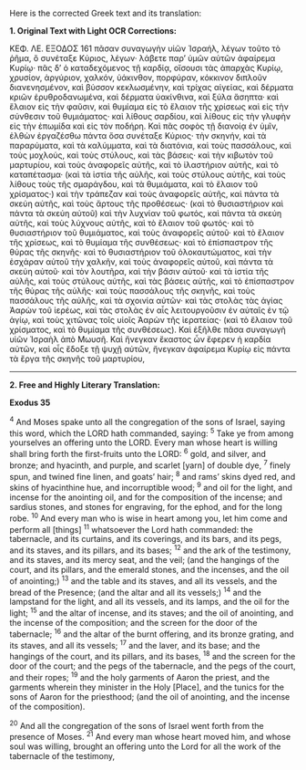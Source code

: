 Here is the corrected Greek text and its translation:

**1. Original Text with Light OCR Corrections:**

ΚΕΦ. ΛΕ. ΕΞΟΔΟΣ 161
πᾶσαν συναγωγὴν υἱῶν Ἰσραήλ, λέγων τοῦτο τὸ ῥῆμα, ὃ συνέταξε Κύριος, λέγων· λάβετε παρ’ ὑμῶν αὐτῶν ἀφαίρεμα Κυρίῳ·
πᾶς δ’ ὁ καταδεχόμενος τῇ καρδίᾳ, οἴσουσι τὰς ἀπαρχὰς Κυρίῳ,
χρυσίον, ἀργύριον, χαλκόν, ὑάκινθον, πορφύραν, κόκκινον διπλοῦν διανενησμένον, καὶ βύσσον κεκλωσμένην, καὶ τρίχας αἰγείας, καὶ
δέρματα κριῶν ἐρυθροδανωμένα, καὶ δέρματα ὑακίνθινα, καὶ ξύλα ἄσηπτα· καὶ ἔλαιον εἰς τὴν φαῦσιν, καὶ θυμίαμα εἰς τὸ ἔλαιον τῆς
χρίσεως καὶ εἰς τὴν σύνθεσιν τοῦ θυμιάματος· καὶ λίθους σαρδίου, καὶ λίθους εἰς τὴν γλυφὴν εἰς τὴν ἐπωμίδα καὶ εἰς τὸν ποδήρη.
Καὶ πᾶς σοφὸς τῇ διανοίᾳ ἐν ὑμῖν, ἐλθὼν ἐργαζέσθω πάντα ὅσα συνέταξε Κύριος· τὴν σκηνήν, καὶ τὰ παραρύματα, καὶ
τὰ καλύμματα, καὶ τὰ διατόνια, καὶ τοὺς πασσάλους, καὶ τοὺς μοχλούς, καὶ τοὺς στύλους, καὶ τὰς βάσεις· καὶ τὴν κιβωτὸν τοῦ
μαρτυρίου, καὶ τοὺς ἀναφορεῖς αὐτῆς, καὶ τὸ ἱλαστήριον αὐτῆς, καὶ τὸ καταπέτασμα· (καὶ τὰ ἱστία τῆς αὐλῆς, καὶ τοὺς στύλους αὐτῆς, καὶ τοὺς λίθους τοὺς τῆς σμαράγδου, καὶ τὰ θυμιάματα, καὶ τὸ ἔλαιον τοῦ χρίσματος·) καὶ τὴν τράπεζαν καὶ τοὺς ἀναφορεῖς αὐτῆς, καὶ πάντα τὰ σκεύη αὐτῆς, καὶ τοὺς ἄρτους τῆς
προθέσεως· (καὶ τὸ θυσιαστήριον καὶ πάντα τὰ σκεύη αὐτοῦ) καὶ τὴν λυχνίαν τοῦ φωτός, καὶ πάντα τὰ σκεύη αὐτῆς, καὶ τοὺς
λύχνους αὐτῆς, καὶ τὸ ἔλαιον τοῦ φωτός· καὶ τὸ θυσιαστήριον τοῦ θυμιάματος, καὶ τοὺς ἀναφορεῖς αὐτοῦ· καὶ τὸ ἔλαιον τῆς
χρίσεως, καὶ τὸ θυμίαμα τῆς συνθέσεως· καὶ τὸ ἐπίσπαστρον τῆς θύρας τῆς σκηνῆς· καὶ τὸ θυσιαστήριον τοῦ ὁλοκαυτώματος, καὶ
τὴν ἐσχάραν αὐτοῦ τὴν χαλκῆν, καὶ τοὺς ἀναφορεῖς αὐτοῦ, καὶ πάντα τὰ σκεύη αὐτοῦ· καὶ τὸν λουτῆρα, καὶ τὴν βάσιν αὐτοῦ·
καὶ τὰ ἱστία τῆς αὐλῆς, καὶ τοὺς στύλους αὐτῆς, καὶ τὰς βάσεις αὐτῆς, καὶ τὸ ἐπίσπαστρον τῆς θύρας τῆς αὐλῆς· καὶ τοὺς
πασσάλους τῆς σκηνῆς, καὶ τοὺς πασσάλους τῆς αὐλῆς, καὶ τὰ σχοινία αὐτῶν· καὶ τὰς στολὰς τὰς ἁγίας Ἀαρὼν τοῦ ἱερέως, καὶ
τὰς στολὰς ἐν αἷς λειτουργοῦσιν ἐν αὐταῖς ἐν τῷ ἁγίῳ, καὶ τοὺς χιτῶνας τοῖς υἱοῖς Ἀαρὼν τῆς ἱερατείας· (καὶ τὸ ἔλαιον τοῦ χρίσματος, καὶ τὸ θυμίαμα τῆς συνθέσεως).
Καὶ ἐξῆλθε πᾶσα συναγωγὴ υἱῶν Ἰσραὴλ ἀπὸ Μωυσῆ. Καὶ ἤνεγκαν ἕκαστος ὧν ἔφερεν ἡ καρδία αὐτῶν, καὶ οἷς ἔδοξε τῇ ψυχῇ αὐτῶν, ἤνεγκαν ἀφαίρεμα Κυρίῳ εἰς πάντα τὰ ἔργα τῆς σκηνῆς τοῦ μαρτυρίου,

---

**2. Free and Highly Literary Translation:**

**Exodus 35**

<p><sup>4</sup> And Moses spake unto all the congregation of the sons of Israel, saying this word, which the LORD hath commanded, saying: <sup>5</sup> Take ye from among yourselves an offering unto the LORD. Every man whose heart is willing shall bring forth the first-fruits unto the LORD: <sup>6</sup> gold, and silver, and bronze; and hyacinth, and purple, and scarlet [yarn] of double dye, <sup>7</sup> finely spun, and twined fine linen, and goats’ hair; <sup>8</sup> and rams’ skins dyed red, and skins of hyacinthine hue, and incorruptible wood; <sup>9</sup> and oil for the light, and incense for the anointing oil, and for the composition of the incense; and sardius stones, and stones for engraving, for the ephod, and for the long robe. <sup>10</sup> And every man who is wise in heart among you, let him come and perform all [things] <sup>11</sup> whatsoever the Lord hath commanded: the tabernacle, and its curtains, and its coverings, and its bars, and its pegs, and its staves, and its pillars, and its bases; <sup>12</sup> and the ark of the testimony, and its staves, and its mercy seat, and the veil; (and the hangings of the court, and its pillars, and the emerald stones, and the incenses, and the oil of anointing;) <sup>13</sup> and the table and its staves, and all its vessels, and the bread of the Presence; (and the altar and all its vessels;) <sup>14</sup> and the lampstand for the light, and all its vessels, and its lamps, and the oil for the light; <sup>15</sup> and the altar of incense, and its staves; and the oil of anointing, and the incense of the composition; and the screen for the door of the tabernacle; <sup>16</sup> and the altar of the burnt offering, and its bronze grating, and its staves, and all its vessels; <sup>17</sup> and the laver, and its base; and the hangings of the court, and its pillars, and its bases, <sup>18</sup> and the screen for the door of the court; and the pegs of the tabernacle, and the pegs of the court, and their ropes; <sup>19</sup> and the holy garments of Aaron the priest, and the garments wherein they minister in the Holy [Place], and the tunics for the sons of Aaron for the priesthood; (and the oil of anointing, and the incense of the composition).</p>

<p><sup>20</sup> And all the congregation of the sons of Israel went forth from the presence of Moses. <sup>21</sup> And every man whose heart moved him, and whose soul was willing, brought an offering unto the Lord for all the work of the tabernacle of the testimony,</p>